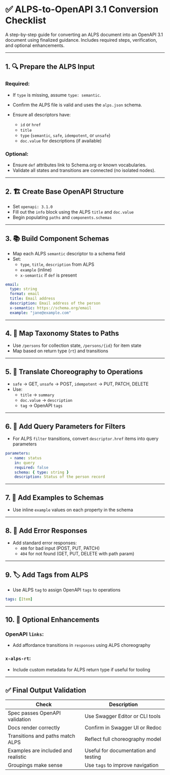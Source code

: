 
# ✅ ALPS-to-OpenAPI 3.1 Conversion Checklist

A step-by-step guide for converting an ALPS document into an OpenAPI 3.1 document using finalized guidance. Includes required steps, verification, and optional enhancements.

---

## 1. 🔍 Prepare the ALPS Input

### Required:
- If `type` is missing, assume `type: semantic`.

- Confirm the ALPS file is valid and uses the `alps.json` schema.
- Ensure all descriptors have:
  - `id` or `href`
  - `title`
  - `type` (`semantic`, `safe`, `idempotent`, or `unsafe`)
  - `doc.value` for descriptions (if available)

### Optional:
- Ensure `def` attributes link to Schema.org or known vocabularies.
- Validate all states and transitions are connected (no isolated nodes).

---

## 2. 🏗️ Create Base OpenAPI Structure

- Set `openapi: 3.1.0`
- Fill out the `info` block using the ALPS `title` and `doc.value`
- Begin populating `paths` and `components.schemas`

---

## 3. 📚 Build Component Schemas

- Map each ALPS `semantic` descriptor to a schema field
- Set:
  - `type`, `title`, `description` from ALPS
  - `example` (inline)
  - `x-semantic` if `def` is present

```yaml
email:
  type: string
  format: email
  title: Email address
  description: Email address of the person
  x-semantic: https://schema.org/email
  example: "jane@example.com"
```

---

## 4. 🧭 Map Taxonomy States to Paths

- Use `/persons` for collection state, `/persons/{id}` for item state
- Map based on return type (`rt`) and transitions

---

## 5. 🔁 Translate Choreography to Operations

- `safe` → GET, `unsafe` → POST, `idempotent` → PUT, PATCH, DELETE
- Use:
  - `title` → `summary`
  - `doc.value` → `description`
  - `tag` → OpenAPI `tags`

---

## 6. 🔎 Add Query Parameters for Filters

- For ALPS `filter` transitions, convert `descriptor.href` items into query parameters

```yaml
parameters:
  - name: status
    in: query
    required: false
    schema: { type: string }
    description: Status of the person record
```

---

## 7. 🧪 Add Examples to Schemas

- Use inline `example` values on each property in the schema

---

## 8. 🧷 Add Error Responses

- Add standard error responses:
  - `400` for bad input (POST, PUT, PATCH)
  - `404` for not found (GET, PUT, DELETE with path param)

---

## 9. 🏷️ Add Tags from ALPS

- Use ALPS `tag` to assign OpenAPI `tags` to operations

```yaml
tags: [Item]
```

---

## 10. 🔗 Optional Enhancements

### OpenAPI `links`:
- Add affordance transitions in `responses` using ALPS choreography

### `x-alps-rt`:
- Include custom metadata for ALPS return type if useful for tooling

---

## ✅ Final Output Validation

| Check | Description |
|-------|-------------|
| Spec passes OpenAPI validation | Use Swagger Editor or CLI tools |
| Docs render correctly | Confirm in Swagger UI or Redoc |
| Transitions and paths match ALPS | Reflect full choreography model |
| Examples are included and realistic | Useful for documentation and testing |
| Groupings make sense | Use `tags` to improve navigation |

